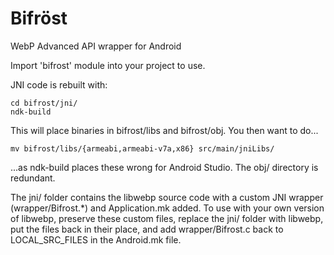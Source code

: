# Bifröst
WebP Advanced API wrapper for Android

Import 'bifrost' module into your project to use.

JNI code is rebuilt with:
```
cd bifrost/jni/
ndk-build
```

This will place binaries in bifrost/libs and bifrost/obj. You then want to do...

```
mv bifrost/libs/{armeabi,armeabi-v7a,x86} src/main/jniLibs/
```

...as ndk-build places these wrong for Android Studio. The obj/ directory is redundant.

The jni/ folder contains the libwebp source code with a custom JNI wrapper (wrapper/Bifrost.*) and Application.mk added. To use with your own version of libwebp, preserve these custom files, replace the jni/ folder with libwebp, put the files back in their place, and add wrapper/Bifrost.c back to LOCAL_SRC_FILES in the Android.mk file.
